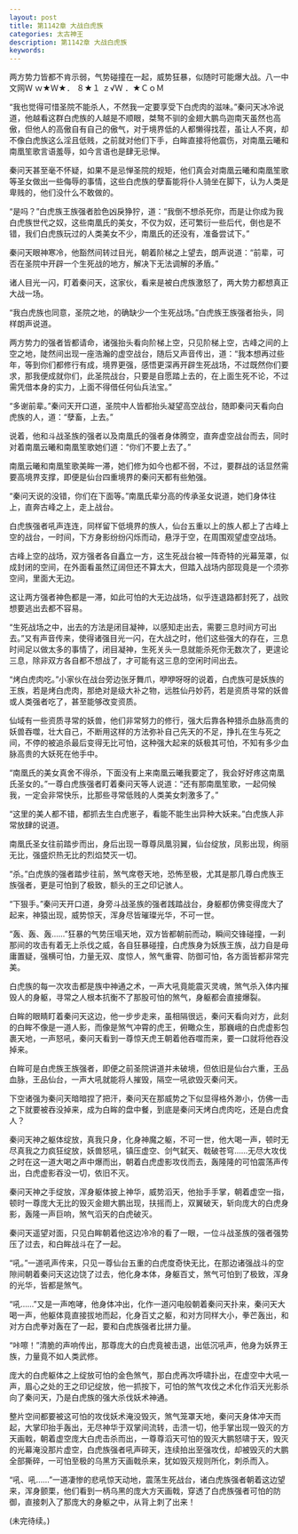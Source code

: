 ```yaml
---
layout: post
title: 第1142章 大战白虎族
categories: 太古神王
description: 第1142章 大战白虎族
keywords:
---
```


两方势力皆都不肯示弱，气势碰撞在一起，威势狂暴，似随时可能爆大战。八一中文网Ｗ ｗ★Ｗ★． ８★１ ｚ√Ｗ ．★ＣｏＭ

“我也觉得可惜圣院不能杀人，不然我一定要享受下白虎肉的滋味。”秦问天冰冷说道，他越看这群白虎族的人越是不顺眼，桀骜不驯的金翅大鹏鸟迦南天虽然也高傲，但他人的高傲自有自己的傲气，对于境界低的人都懒得找茬，虽让人不爽，却不像白虎族这么淫且低贱，之前就对他们下手，白眸直接将他震伤，对南凰云曦和南凰笙歌言语羞辱，如今言语也是肆无忌惮。

秦问天甚至毫不怀疑，如果不是忌惮圣院的规矩，他们真会对南凰云曦和南凰笙歌等圣女做出一些侮辱的事情，这些白虎族的孽畜能将仆人骑坐在脚下，认为人类是卑贱的，他们没什么不敢做的。

“是吗？”白虎族王族强者脸色凶戾狰狞，道：“我倒不想杀死你，而是让你成为我白虎族世代之奴，这些南凰氏的美女，不仅为奴，还可繁衍一些后代，倒也是不错，我们白虎族玩过的人类美女不少，南凰氏的还没有，准备尝试下。”

秦问天眼神寒冷，他豁然间转过目光，朝着阶梯之上望去，朗声说道：“前辈，可否在圣院中开辟一个生死战的地方，解决下无法调解的矛盾。”

诸人目光一闪，盯着秦问天，这家伙，看来是被白虎族激怒了，两大势力都想真正大战一场。

“我白虎族也同意，圣院之地，的确缺少一个生死战场。”白虎族王族强者抬头，同样朗声说道。

两方势力的强者皆都请命，诸强抬头看向阶梯上空，只见阶梯上空，古峰之间的上空之地，陡然间出现一座浩瀚的虚空战台，随后又声音传出，道：“我本想再过些年，等到你们都修行有成，境界更强，感悟更深再开辟生死战场，不过既然你们要求，那我便成就你们，此圣院战台，只要是自愿踏上去的，在上面生死不论，不过需凭借本身的实力，上面不得借任何仙兵法宝。”

“多谢前辈。”秦问天开口道，圣院中人皆都抬头凝望高空战台，随即秦问天看向白虎族的人，道：“孽畜，上去。”

说着，他和斗战圣族的强者以及南凰氏的强者身体腾空，直奔虚空战台而去，同时对着南凰云曦和南凰笙歌她们道：“你们不要上去了。”

南凰云曦和南凰笙歌美眸一滞，她们修为如今也都不弱，不过，要群战的话显然需要高境界支撑，即便是仙台四重境界的秦问天都有些勉强。

“秦问天说的没错，你们在下面等。”南凰氏辈分高的传承圣女说道，她们身体往上，直奔古峰之上，走上战台。

白虎族强者吼声连连，同样留下低境界的族人，仙台五重以上的族人都上了古峰上空的战台，一时间，下方身影纷纷闪烁而动，悬浮于空，在周围观望虚空战场。

古峰上空的战场，双方强者各自矗立一方，这生死战台被一阵奇特的光幕笼罩，似成封闭的空间，在外面看虽然辽阔但还不算太大，但踏入战场内部现竟是一个须弥空间，里面大无边。

这让两方强者神色都是一滞，如此可怕的大无边战场，似乎连退路都封死了，战败想要逃出去都不容易。

“生死战场之中，出去的方法是闭目凝神，以感知走出去，需要三息时间方可出去。”又有声音传来，使得诸强目光一闪，在大战之时，他们这些强大的存在，三息时间足以做太多的事情了，闭目凝神，生死关头一息就能杀死你无数次了，更遑论三息，除非双方各自都不想战了，才可能有这三息的空闲时间出去。

“烤白虎肉吃。”小家伙在战台旁边张牙舞爪，咿咿呀呀的说着，白虎族可是妖族的王族，若是烤白虎肉，那绝对是级大补之物，远胜仙丹妙药，若是资质寻常的妖兽或人类强者吃了，甚至能够改变资质。

仙域有一些资质寻常的妖兽，他们非常努力的修行，强大后靠各种猎杀血脉高贵的妖兽吞噬，壮大自己，不断用这样的方法弥补自己先天的不足，挣扎在生与死之间，不停的被追杀最后变得无比可怕，这种强大起来的妖极其可怕，不知有多少血脉高贵的大妖死在他手中。

“南凰氏的美女真舍不得杀，下面没有上来南凰云曦我要定了，我会好好疼这南凰氏圣女的。”一尊白虎族强者盯着秦问天等人说道：“还有那南凰笙歌，一起伺候我，一定会非常快乐，比那些寻常低贱的人类美女刺激多了。”

“这里的美人都不错，都抓去生白虎崽子，看能不能生出异种大妖来。”白虎族人非常放肆的说道。

南凰氏圣女往前踏步而出，身后出现一尊尊凤凰羽翼，仙台绽放，凤影出现，绚丽无比，强盛炽热无比的烈焰焚灭一切。

“杀。”白虎族的强者踏步往前，煞气席卷天地，恐怖至极，尤其是那几尊白虎族王族强者，更是可怕到了极致，额头的王之印记骇人。

“下狠手。”秦问天开口道，身旁斗战圣族的强者践踏战台，身躯都仿佛变得庞大了起来，神猿出现，威势惊天，浑身尽皆璀璨光华，不可一世。

“轰、轰、轰……”狂暴的气势压塌天地，双方皆都朝前而动，瞬间交锋碰撞，一刹那间的攻击有着无上杀伐之威，各自狂暴碰撞，白虎族身为妖族王族，战力自是毋庸置疑，强横可怕，力量无双、度惊人，煞气重霄、防御可怕，各方面皆都非常完美。

白虎族的每一次攻击都是族中神通之术，一声大吼竟能震灭灵魂，煞气杀入体内摧毁人的身躯，寻常之人根本抗衡不了那股可怕的煞气，身躯都会直接爆裂。

白眸的眼睛盯着秦问天这边，他一步步走来，虽相隔很远，秦问天看向对方，此刻的白眸不像是一道人影，而像是煞气冲霄的虎王，俯瞰众生，那巍峨的白虎虚影包裹天地，一声怒吼，秦问天看到一尊惊天虎王朝着他吞噬而来，要一口就将他吞没掉来。

白眸可是白虎族王族强者，即便之前圣院讲道并未破境，但依旧是仙台六重，王品血脉，王品仙台，一声大吼就能将人摧毁，隔空一吼欲毁灭秦问天。

下空诸强为秦问天暗暗捏了把汗，秦问天在那威势之下似显得格外渺小，仿佛一击之下就要被吞没掉来，成为白眸的盘中餐，到底是秦问天烤白虎肉吃，还是白虎食人？

秦问天神之躯体绽放，真我只身，化身神魔之躯，不可一世，他大喝一声，顿时无尽真我之力疯狂绽放，妖兽怒吼，镇压虚空、剑气弑天、戟破苍穹……无尽大攻伐之时在这一道大喝之声中爆而出，朝着白虎虚影攻伐而去，轰隆隆的可怕震荡声传出，白虎虚影吞没一切，依旧不灭。

秦问天神之手绽放，浑身躯体披上神华，威势滔天，他抬手手掌，朝着虚空一指，顿时一尊庞大无比的毁灭金翅大鹏出现，扶摇而上，双翼破天，斩向庞大的白虎身影，轰隆一声巨响，煞气滔天的白虎破灭。

秦问天遥望对面，只见白眸朝着他这边冷冷的看了一眼，一位斗战圣族的强者强势压了过去，和白眸战斗在了一起。

“吼。”一道吼声传来，只见一尊仙台五重的白虎度奇快无比，在那边诸强战斗的空隙间朝着秦问天这边饶了过去，他化身本体，身躯百丈，煞气可怕到了极致，浑身的光华，皆都是煞气。

“吼……”又是一声咆哮，他身体冲出，化作一道闪电般朝着秦问天扑来，秦问天大喝一声，他躯体竟直接拔地而起，化身百丈之躯，和对方同样大小，拳芒轰出，和对方白虎拳对轰在了一起，要和白虎族强者比拼力量。

“咔嚓！”清脆的声响传出，那尊庞大的白虎竟被击退，出低沉吼声，他身为妖界王族，力量竟不如人类武修。

庞大的白虎躯体之上绽放可怕的金色煞气，那白虎再次呼啸扑出，在虚空中大吼一声，眉心之处的王之印记绽放，他一抓按下，可怕的煞气攻伐之术化作滔天光影杀向了秦问天，乃是白虎族的强大杀伐妖术神通。

整片空间都要被这可怕的攻伐妖术淹没毁灭，煞气笼罩天地，秦问天身体冲天而起，大掌印抬手轰出，无尽神华于双掌间流转，击溃一切，他手掌出现一毁灭的方天画戟，朝着虚空庞大白虎击杀而出，一尊尊滔天可怕的毁灭大鹏怒啸于天，毁灭的光幕淹没那片虚空，白虎族强者吼声碎天，连续拍出至强攻伐，却被毁灭的大鹏全部撕碎，一可怕至极的乌黑方天画戟杀来，犹如毁灭规则所化，刺杀而入。

“吼、吼……”一道凄惨的悲吼惊天动地，震荡生死战台，诸白虎族强者朝着这边望来，浑身颤栗，他们看到一柄乌黑的庞大方天画戟，穿透了白虎族强者可怕的防御，直接刺入了那庞大的身躯之中，从背上刺了出来！

(未完待续。)

